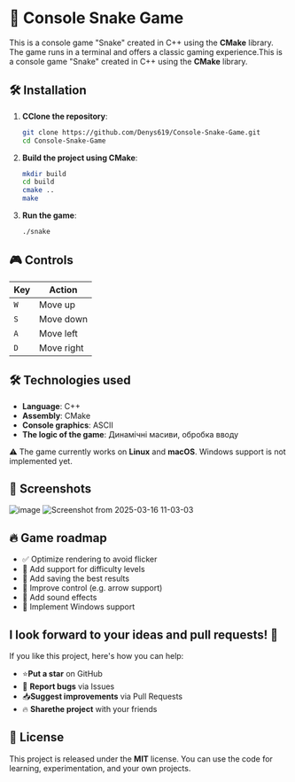 # 🐍 Console Snake Game

This is a console game "Snake" created in C++ using the **CMake** library.  
The game runs in a terminal and offers a classic gaming experience.This is a console game "Snake" created in C++ using the **CMake** library.  


## 🛠 Installation

1. **СClone the repository**:
   ```sh
   git clone https://github.com/Denys619/Console-Snake-Game.git
   cd Console-Snake-Game
   ```

2. **Build the project using CMake**:
   ```sh
   mkdir build
   cd build
   cmake ..
   make
   ```

3. **Run the game**:
   ```sh
   ./snake
   ```

## 🎮 Controls

| Key | Action |
|---------|-----------|
| `W` | Move up |
| `S` | Move down |
| `A` | Move left |
| `D` | Move right |


## 🛠 Technologies used

- **Language**: C++
- **Assembly**: CMake
- **Console graphics**: ASCII
- **The logic of the game**: Динамічні масиви, обробка вводу

⚠️  The game currently works on **Linux** and **macOS**. Windows support is not implemented yet.

## 📸 Screenshots
![image](https://github.com/user-attachments/assets/230563db-4b76-47b2-b699-7ef1d04cbe02)
![Screenshot from 2025-03-16 11-03-03](https://github.com/user-attachments/assets/ae6f4b5f-021e-44a3-8423-609becc27c58)


## 🔥 Game roadmap

- ✅ Optimize rendering to avoid flicker
- 🔲 Add support for difficulty levels
- 🔲 Add saving the best results
- 🔲 Improve control (e.g. arrow support)
- 🔲 Add sound effects
- 🔲 Implement Windows support


## I look forward to your ideas and pull requests! 🚀

If you like this project, here's how you can help:

- ⭐**Put a star** on GitHub
- 🐛 **Report bugs** via Issues
- 📥**Suggest improvements** via Pull Requests
- 🔥 **Sharethe project** with your friends

## 📜 License

This project is released under the **MIT** license. You can use the code for learning, experimentation, and your own projects.
